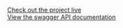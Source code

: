 [Check out the project live](https://storefront-nkdev.vercel.app) <br />
[View the swagger API documentation](https://ecommerceapi.xyz/swagger-ui.html)
